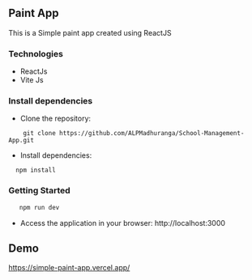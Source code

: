 ## Paint App
This is a Simple paint app created using ReactJS 

### Technologies
  - ReactJs
  - Vite Js

### Install dependencies
- Clone the repository: 
```
    git clone https://github.com/ALPMadhuranga/School-Management-App.git
```
- Install dependencies:
```
  npm install
```
    
### Getting Started

```bash
   npm run dev
```

- Access the application in your browser: http://localhost:3000

## Demo
https://simple-paint-app.vercel.app/

